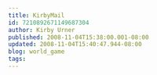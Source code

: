 ```yaml
---
title: KirbyMail
id: 7210892671149687304
author: Kirby Urner
published: 2008-11-04T15:38:00.001-08:00
updated: 2008-11-04T15:40:47.944-08:00
blog: world_game
tags: 
---
```


